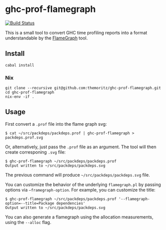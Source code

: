 # ghc-prof-flamegraph

[![Build Status](https://travis-ci.org/fpco/ghc-prof-flamegraph.svg)](https://travis-ci.org/fpco/ghc-prof-flamegraph)

This is a small tool to convert GHC time profiling reports into a format
understandable by the
[FlameGraph](https://github.com/brendangregg/FlameGraph) tool.

## Install

    cabal install

### Nix

``` shell
git clone --recursive git@github.com:themoritz/ghc-prof-flamegraph.git
cd ghc-prof-flamegraph
nix-env -if .
```

## Usage

First convert a `.prof` file into the flame graph svg:

    $ cat ~/src/packdeps/packdeps.prof | ghc-prof-flamegraph > packdeps.prof.svg

Or, alternatively, just pass the `.prof` file as an argument. The tool will
then create corresponing `.svg` file:

    $ ghc-prof-flamegraph ~/src/packdeps/packdeps.prof
    Output written to ~/src/packdeps/packdeps.svg

The previous command will produce `~/src/packdeps/packdeps.svg` file.

You can customize the behavior of the underlying `flamegraph.pl` by passing
options via `–framegraph-option`. For example, you can customize the title:

    $ ghc-prof-flamegraph ~/src/packdeps/packdeps.prof '--flamegraph-option=--title=Package dependencies'
    Output written to ~/src/packdeps/packdeps.svg

You can also generate a flamegraph using the allocation measurements,
using the `--alloc` flag.
